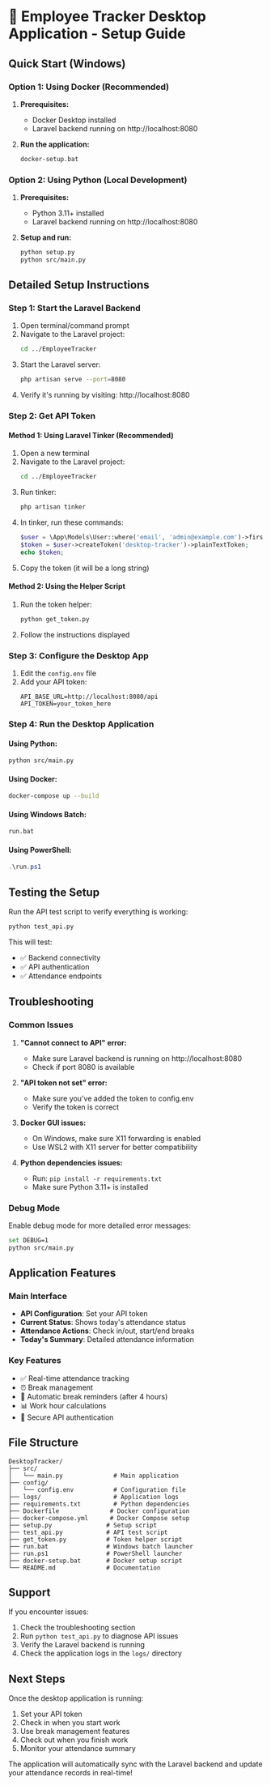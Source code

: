 # 🚀 Employee Tracker Desktop Application - Setup Guide

## Quick Start (Windows)

### Option 1: Using Docker (Recommended)

1. **Prerequisites:**
   - Docker Desktop installed
   - Laravel backend running on http://localhost:8080

2. **Run the application:**
   ```bash
   docker-setup.bat
   ```

### Option 2: Using Python (Local Development)

1. **Prerequisites:**
   - Python 3.11+ installed
   - Laravel backend running on http://localhost:8080

2. **Setup and run:**
   ```bash
   python setup.py
   python src/main.py
   ```

## Detailed Setup Instructions

### Step 1: Start the Laravel Backend

1. Open terminal/command prompt
2. Navigate to the Laravel project:
   ```bash
   cd ../EmployeeTracker
   ```
3. Start the Laravel server:
   ```bash
   php artisan serve --port=8080
   ```
4. Verify it's running by visiting: http://localhost:8080

### Step 2: Get API Token

#### Method 1: Using Laravel Tinker (Recommended)

1. Open a new terminal
2. Navigate to the Laravel project:
   ```bash
   cd ../EmployeeTracker
   ```
3. Run tinker:
   ```bash
   php artisan tinker
   ```
4. In tinker, run these commands:
   ```php
   $user = \App\Models\User::where('email', 'admin@example.com')->first();
   $token = $user->createToken('desktop-tracker')->plainTextToken;
   echo $token;
   ```
5. Copy the token (it will be a long string)

#### Method 2: Using the Helper Script

1. Run the token helper:
   ```bash
   python get_token.py
   ```
2. Follow the instructions displayed

### Step 3: Configure the Desktop App

1. Edit the `config.env` file
2. Add your API token:
   ```env
   API_BASE_URL=http://localhost:8080/api
   API_TOKEN=your_token_here
   ```

### Step 4: Run the Desktop Application

#### Using Python:
```bash
python src/main.py
```

#### Using Docker:
```bash
docker-compose up --build
```

#### Using Windows Batch:
```bash
run.bat
```

#### Using PowerShell:
```powershell
.\run.ps1
```

## Testing the Setup

Run the API test script to verify everything is working:

```bash
python test_api.py
```

This will test:
- ✅ Backend connectivity
- ✅ API authentication
- ✅ Attendance endpoints

## Troubleshooting

### Common Issues

1. **"Cannot connect to API" error:**
   - Make sure Laravel backend is running on http://localhost:8080
   - Check if port 8080 is available

2. **"API token not set" error:**
   - Make sure you've added the token to config.env
   - Verify the token is correct

3. **Docker GUI issues:**
   - On Windows, make sure X11 forwarding is enabled
   - Use WSL2 with X11 server for better compatibility

4. **Python dependencies issues:**
   - Run: `pip install -r requirements.txt`
   - Make sure Python 3.11+ is installed

### Debug Mode

Enable debug mode for more detailed error messages:

```bash
set DEBUG=1
python src/main.py
```

## Application Features

### Main Interface
- **API Configuration**: Set your API token
- **Current Status**: Shows today's attendance status
- **Attendance Actions**: Check in/out, start/end breaks
- **Today's Summary**: Detailed attendance information

### Key Features
- ✅ Real-time attendance tracking
- ⏰ Break management
- 🔔 Automatic break reminders (after 4 hours)
- 📊 Work hour calculations
- 🔐 Secure API authentication

## File Structure

```
DesktopTracker/
├── src/
│   └── main.py              # Main application
├── config/
│   └── config.env           # Configuration file
├── logs/                    # Application logs
├── requirements.txt         # Python dependencies
├── Dockerfile              # Docker configuration
├── docker-compose.yml      # Docker Compose setup
├── setup.py               # Setup script
├── test_api.py            # API test script
├── get_token.py           # Token helper script
├── run.bat                # Windows batch launcher
├── run.ps1                # PowerShell launcher
├── docker-setup.bat       # Docker setup script
└── README.md              # Documentation
```

## Support

If you encounter issues:

1. Check the troubleshooting section
2. Run `python test_api.py` to diagnose API issues
3. Verify the Laravel backend is running
4. Check the application logs in the `logs/` directory

## Next Steps

Once the desktop application is running:

1. Set your API token
2. Check in when you start work
3. Use break management features
4. Check out when you finish work
5. Monitor your attendance summary

The application will automatically sync with the Laravel backend and update your attendance records in real-time!


